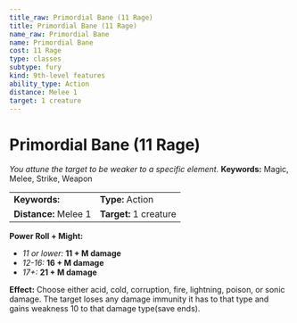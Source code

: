 ```yaml
---
title_raw: Primordial Bane (11 Rage)
title: Primordial Bane (11 Rage)
name_raw: Primordial Bane
name: Primordial Bane
cost: 11 Rage
type: classes
subtype: fury
kind: 9th-level features
ability_type: Action
distance: Melee 1
target: 1 creature
---
```


# Primordial Bane (11 Rage)

*You attune the target to be weaker to a specific element.* **Keywords:** Magic, Melee, Strike, Weapon

|                       |                        |
| :-------------------- | :--------------------- |
| **Keywords:**         | **Type:** Action       |
| **Distance:** Melee 1 | **Target:** 1 creature |

**Power Roll + Might:**

- *11 or lower:* **11 + M damage**
- *12-16:* **16 + M damage**
- *17+:* **21 + M damage**

**Effect:** Choose either acid, cold, corruption, fire, lightning, poison, or sonic damage. The target loses any damage immunity it has to that type and gains weakness 10 to that damage type(save ends).
